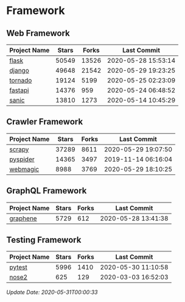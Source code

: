 # Framework

## Web Framework

| Project Name | Stars | Forks | Last Commit |
| ------------ | ----- | ----- | ----------- |
| [flask](https://github.com/pallets/flask) | 50549 | 13526 | 2020-05-28 15:53:14 |
| [django](https://github.com/django/django) | 49648 | 21542 | 2020-05-29 19:23:25 |
| [tornado](https://github.com/tornadoweb/tornado) | 19124 | 5199 | 2020-05-25 02:23:09 |
| [fastapi](https://github.com/tiangolo/fastapi) | 14376 | 959 | 2020-05-24 06:48:52 |
| [sanic](https://github.com/huge-success/sanic) | 13810 | 1273 | 2020-05-14 10:45:29 |

## Crawler Framework

| Project Name | Stars | Forks | Last Commit |
| ------------ | ----- | ----- | ----------- |
| [scrapy](https://github.com/scrapy/scrapy) | 37289 | 8611 | 2020-05-29 19:07:50 |
| [pyspider](https://github.com/binux/pyspider) | 14365 | 3497 | 2019-11-14 06:16:04 |
| [webmagic](https://github.com/code4craft/webmagic) | 8988 | 3769 | 2020-05-29 18:10:25 |

## GraphQL Framework

| Project Name | Stars | Forks | Last Commit |
| ------------ | ----- | ----- | ----------- |
| [graphene](https://github.com/graphql-python/graphene) | 5729 | 612 | 2020-05-28 13:41:38 |

## Testing Framework

| Project Name | Stars | Forks | Last Commit |
| ------------ | ----- | ----- | ----------- |
| [pytest](https://github.com/pytest-dev/pytest) | 5996 | 1410 | 2020-05-30 11:10:58 |
| [nose2](https://github.com/nose-devs/nose2) | 625 | 129 | 2020-03-03 16:52:03 |

*Update Date: 2020-05-31T00:00:33*